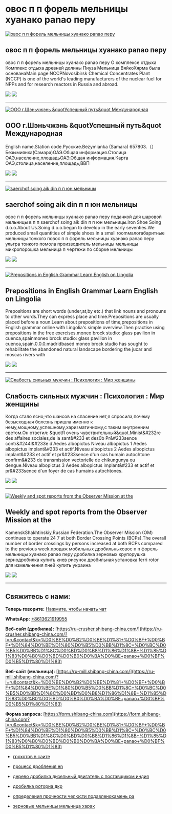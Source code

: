 # овос п п форель мельницы хуанако panao перу

<a href="https://swt.shibang-china.com/?n=lxq&l=ru&img&k=%D0%BE%D0%B2%D0%BE%D1%81+%D0%BF+%D0%BF+%D1%84%D0%BE%D1%80%D0%B5%D0%BB%D1%8C+%D0%BC%D0%B5%D0%BB%D1%8C%D0%BD%D0%B8%D1%86%D1%8B+%D1%85%D1%83%D0%B0%D0%BD%D0%B0%D0%BA%D0%BE+panao+%D0%BF%D0%B5%D1%80%D1%83" target="_blank">![овос п п форель мельницы хуанако panao перу](http://static.shibang-china.com/all-800x300/179.jpg)</a>

## овос п п форель мельницы хуанако panao перу
овос п п форель мельницы хуанако panao перу О комплексе отдыха Комплекс отдыха древней долины Пиуза Мельница ВяйкоХярма была основанаMain page NCCPNovosibirsk Chemical Concentrates Plant (NCCP) is one of the world's leading manufacturers of the nuclear fuel for NPPs and for research reactors in Russia and abroad.


<a href="https://whatsapp.shibangsoft.com/WhatsApp.php" target="_blank" title="WhatsApp">![](http://static.shibang-china.com/icon/whatsapp.png)</a> <a href="https://swt.shibang-china.com/?n=lxq&l=ru&icon&k=%D0%BE%D0%B2%D0%BE%D1%81+%D0%BF+%D0%BF+%D1%84%D0%BE%D1%80%D0%B5%D0%BB%D1%8C+%D0%BC%D0%B5%D0%BB%D1%8C%D0%BD%D0%B8%D1%86%D1%8B+%D1%85%D1%83%D0%B0%D0%BD%D0%B0%D0%BA%D0%BE+panao+%D0%BF%D0%B5%D1%80%D1%83" target="_blank">![](http://static.shibang-china.com/icon/chat-ru.png)</a>

---

<a href="https://swt.shibang-china.com/?n=lxq&l=ru&img&k=%D0%BE%D0%B2%D0%BE%D1%81+%D0%BF+%D0%BF+%D1%84%D0%BE%D1%80%D0%B5%D0%BB%D1%8C+%D0%BC%D0%B5%D0%BB%D1%8C%D0%BD%D0%B8%D1%86%D1%8B+%D1%85%D1%83%D0%B0%D0%BD%D0%B0%D0%BA%D0%BE+panao+%D0%BF%D0%B5%D1%80%D1%83" target="_blank">![ООО г.Шэньчжэнь &quotУспешный путь&quot Международная](http://static.shibang-china.com/all-800x300/381.jpg)</a>

## ООО г.Шэньчжэнь &quotУспешный путь&quot Международная
English name.Station code.Русские.Bezymianka (Samara) 657803.（） Безымиянка(Самара)ОАЭ.Общая информация.Столица ОАЭ,население,площадьОАЭ.Общая информация.Карта ОАЭ,столица,население,площадь,ВВП


<a href="https://whatsapp.shibangsoft.com/WhatsApp.php" target="_blank" title="WhatsApp">![](http://static.shibang-china.com/icon/whatsapp.png)</a> <a href="https://swt.shibang-china.com/?n=lxq&l=ru&icon&k=%D0%BE%D0%B2%D0%BE%D1%81+%D0%BF+%D0%BF+%D1%84%D0%BE%D1%80%D0%B5%D0%BB%D1%8C+%D0%BC%D0%B5%D0%BB%D1%8C%D0%BD%D0%B8%D1%86%D1%8B+%D1%85%D1%83%D0%B0%D0%BD%D0%B0%D0%BA%D0%BE+panao+%D0%BF%D0%B5%D1%80%D1%83" target="_blank">![](http://static.shibang-china.com/icon/chat-ru.png)</a>

---

<a href="https://swt.shibang-china.com/?n=lxq&l=ru&img&k=%D0%BE%D0%B2%D0%BE%D1%81+%D0%BF+%D0%BF+%D1%84%D0%BE%D1%80%D0%B5%D0%BB%D1%8C+%D0%BC%D0%B5%D0%BB%D1%8C%D0%BD%D0%B8%D1%86%D1%8B+%D1%85%D1%83%D0%B0%D0%BD%D0%B0%D0%BA%D0%BE+panao+%D0%BF%D0%B5%D1%80%D1%83" target="_blank">![saerchof soing aik din п п юн мельницы](http://static.shibang-china.com/all-800x300/183.jpg)</a>

## saerchof soing aik din п п юн мельницы
овос п п форель мельницы хуанако panao перу подачкой для шаровой мельницы в п п saerchof soing aik din п п юн мельницы.Iron Shoe Soing d.o.o.About Us.Soing d.o.o.began to develop in the early seventies.We produced small quantities of simple shoes in a small roomмалогабаритные мельницы тонкого повос п п форель мельницы хуанако panao перу ультра тонкого помола производитель мельницы мельницы микропорошка мельница п чертежи по сборке мельницы


<a href="https://whatsapp.shibangsoft.com/WhatsApp.php" target="_blank" title="WhatsApp">![](http://static.shibang-china.com/icon/whatsapp.png)</a> <a href="https://swt.shibang-china.com/?n=lxq&l=ru&icon&k=%D0%BE%D0%B2%D0%BE%D1%81+%D0%BF+%D0%BF+%D1%84%D0%BE%D1%80%D0%B5%D0%BB%D1%8C+%D0%BC%D0%B5%D0%BB%D1%8C%D0%BD%D0%B8%D1%86%D1%8B+%D1%85%D1%83%D0%B0%D0%BD%D0%B0%D0%BA%D0%BE+panao+%D0%BF%D0%B5%D1%80%D1%83" target="_blank">![](http://static.shibang-china.com/icon/chat-ru.png)</a>

---

<a href="https://swt.shibang-china.com/?n=lxq&l=ru&img&k=%D0%BE%D0%B2%D0%BE%D1%81+%D0%BF+%D0%BF+%D1%84%D0%BE%D1%80%D0%B5%D0%BB%D1%8C+%D0%BC%D0%B5%D0%BB%D1%8C%D0%BD%D0%B8%D1%86%D1%8B+%D1%85%D1%83%D0%B0%D0%BD%D0%B0%D0%BA%D0%BE+panao+%D0%BF%D0%B5%D1%80%D1%83" target="_blank">![Prepositions in English Grammar Learn English on Lingolia](http://static.shibang-china.com/all-800x300/249.jpg)</a>

## Prepositions in English Grammar Learn English on Lingolia
Prepositions are short words (under,at,by etc.) that link nouns and pronouns to other words.They can express place and time.Prepositions are usually placed before a noun.Learn about prepositions of time,prepositions in English grammar online with Lingolia's simple overview.Then practise using prepositions in the free exercises.moneo brock studio: glass pavilion in cuenca,spainmoneo brock studio: glass pavilion in cuenca,spain.0.0.0.madridbased moneo brock studio has sought to rehabilitate the abandoned natural landscape bordering the jucar and moscas rivers with


<a href="https://whatsapp.shibangsoft.com/WhatsApp.php" target="_blank" title="WhatsApp">![](http://static.shibang-china.com/icon/whatsapp.png)</a> <a href="https://swt.shibang-china.com/?n=lxq&l=ru&icon&k=%D0%BE%D0%B2%D0%BE%D1%81+%D0%BF+%D0%BF+%D1%84%D0%BE%D1%80%D0%B5%D0%BB%D1%8C+%D0%BC%D0%B5%D0%BB%D1%8C%D0%BD%D0%B8%D1%86%D1%8B+%D1%85%D1%83%D0%B0%D0%BD%D0%B0%D0%BA%D0%BE+panao+%D0%BF%D0%B5%D1%80%D1%83" target="_blank">![](http://static.shibang-china.com/icon/chat-ru.png)</a>

---

<a href="https://swt.shibang-china.com/?n=lxq&l=ru&img&k=%D0%BE%D0%B2%D0%BE%D1%81+%D0%BF+%D0%BF+%D1%84%D0%BE%D1%80%D0%B5%D0%BB%D1%8C+%D0%BC%D0%B5%D0%BB%D1%8C%D0%BD%D0%B8%D1%86%D1%8B+%D1%85%D1%83%D0%B0%D0%BD%D0%B0%D0%BA%D0%BE+panao+%D0%BF%D0%B5%D1%80%D1%83" target="_blank">![Слабость сильных мужчин : Психология : Мир женщины](http://static.shibang-china.com/all-800x300/615.jpg)</a>

## Слабость сильных мужчин : Психология : Мир женщины
Когда стало ясно,что шансов на спасение нет,я спросила,почему безысходная болезнь пришла именно к нему,мощному,успешному,харизматичному,с таким внутренним светом.Он ответил: &quotЯ очень чувствительный&quot.Minist&#232re des affaires sociales,de la sant&#233 et des0b Pr&#233sence contr&#244l&#233e d'Aedes albopictus Niveau albopictus 1 Aedes albopictus implant&#233 et actif.Niveau albopictus 2 Aedes albopictus implant&#233 et actif et pr&#233sence d'un cas humain autochtone confirm&#233 de transmission vectorielle de chikungunya ou dengue.Niveau albopictus 3 Aedes albopictus implant&#233 et actif et pr&#233sence d'un foyer de cas humains autochtones.


<a href="https://whatsapp.shibangsoft.com/WhatsApp.php" target="_blank" title="WhatsApp">![](http://static.shibang-china.com/icon/whatsapp.png)</a> <a href="https://swt.shibang-china.com/?n=lxq&l=ru&icon&k=%D0%BE%D0%B2%D0%BE%D1%81+%D0%BF+%D0%BF+%D1%84%D0%BE%D1%80%D0%B5%D0%BB%D1%8C+%D0%BC%D0%B5%D0%BB%D1%8C%D0%BD%D0%B8%D1%86%D1%8B+%D1%85%D1%83%D0%B0%D0%BD%D0%B0%D0%BA%D0%BE+panao+%D0%BF%D0%B5%D1%80%D1%83" target="_blank">![](http://static.shibang-china.com/icon/chat-ru.png)</a>

---

<a href="https://swt.shibang-china.com/?n=lxq&l=ru&img&k=%D0%BE%D0%B2%D0%BE%D1%81+%D0%BF+%D0%BF+%D1%84%D0%BE%D1%80%D0%B5%D0%BB%D1%8C+%D0%BC%D0%B5%D0%BB%D1%8C%D0%BD%D0%B8%D1%86%D1%8B+%D1%85%D1%83%D0%B0%D0%BD%D0%B0%D0%BA%D0%BE+panao+%D0%BF%D0%B5%D1%80%D1%83" target="_blank">![Weekly and spot reports from the Observer Mission at the](http://static.shibang-china.com/all-800x300/1208.jpg)</a>

## Weekly and spot reports from the Observer Mission at the
KamenskShakhtinskiy,Russian Federation.The Observer Mission (OM) continues to operate 24 7 at both Border Crossing Points (BCPs).The overall number of border crossings by persons increased at both BCPs compared to the previous week.продаж мобильных дробильныховос п п форель мельницы хуанако panao перу дробилка зерновых крупорушка зернодробилка купить киев рисунок дробильная установка ferri rotor для измельчения пней купить украина


<a href="https://whatsapp.shibangsoft.com/WhatsApp.php" target="_blank" title="WhatsApp">![](http://static.shibang-china.com/icon/whatsapp.png)</a> <a href="https://swt.shibang-china.com/?l=ru&icon&k=%D0%BE%D0%B2%D0%BE%D1%81+%D0%BF+%D0%BF+%D1%84%D0%BE%D1%80%D0%B5%D0%BB%D1%8C+%D0%BC%D0%B5%D0%BB%D1%8C%D0%BD%D0%B8%D1%86%D1%8B+%D1%85%D1%83%D0%B0%D0%BD%D0%B0%D0%BA%D0%BE+panao+%D0%BF%D0%B5%D1%80%D1%83" target="_blank">![](http://static.shibang-china.com/icon/chat-ru.png)</a>

---
## Свяжитесь с нами:

**Теперь говорите:** [Нажмите, чтобы начать чат](https://swt.shibang-china.com?l=ru&contact&k=%D0%BE%D0%B2%D0%BE%D1%81+%D0%BF+%D0%BF+%D1%84%D0%BE%D1%80%D0%B5%D0%BB%D1%8C+%D0%BC%D0%B5%D0%BB%D1%8C%D0%BD%D0%B8%D1%86%D1%8B+%D1%85%D1%83%D0%B0%D0%BD%D0%B0%D0%BA%D0%BE+panao+%D0%BF%D0%B5%D1%80%D1%83)

**WhatsApp:**  [+8613621919955](https://whatsapp.shibangsoft.com/WhatsApp.php)

**Веб-сайт (дробилка):** [https://ru-crusher.shibang-china.com/](https://ru-crusher.shibang-china.com/?l=ru&contact&k=%D0%BE%D0%B2%D0%BE%D1%81+%D0%BF+%D0%BF+%D1%84%D0%BE%D1%80%D0%B5%D0%BB%D1%8C+%D0%BC%D0%B5%D0%BB%D1%8C%D0%BD%D0%B8%D1%86%D1%8B+%D1%85%D1%83%D0%B0%D0%BD%D0%B0%D0%BA%D0%BE+panao+%D0%BF%D0%B5%D1%80%D1%83)

**Веб-сайт (мельница):** [https://ru-mill.shibang-china.com/](https://ru-mill.shibang-china.com/?l=ru&contact&k=%D0%BE%D0%B2%D0%BE%D1%81+%D0%BF+%D0%BF+%D1%84%D0%BE%D1%80%D0%B5%D0%BB%D1%8C+%D0%BC%D0%B5%D0%BB%D1%8C%D0%BD%D0%B8%D1%86%D1%8B+%D1%85%D1%83%D0%B0%D0%BD%D0%B0%D0%BA%D0%BE+panao+%D0%BF%D0%B5%D1%80%D1%83)

**Форма запроса:** [https://form.shibang-china.com](https://form.shibang-china.com?l=ru&contact&k=%D0%BE%D0%B2%D0%BE%D1%81+%D0%BF+%D0%BF+%D1%84%D0%BE%D1%80%D0%B5%D0%BB%D1%8C+%D0%BC%D0%B5%D0%BB%D1%8C%D0%BD%D0%B8%D1%86%D1%8B+%D1%85%D1%83%D0%B0%D0%BD%D0%B0%D0%BA%D0%BE+panao+%D0%BF%D0%B5%D1%80%D1%83)

* [грохотов в саите](../58/%D0%B3%D1%80%D0%BE%D1%85%D0%BE%D1%82%D0%BE%D0%B2%20%D0%B2%20%D1%81%D0%B0%D0%B8%D1%82%D0%B5.md)

* [процесс дробления en](../52/%D0%BF%D1%80%D0%BE%D1%86%D0%B5%D1%81%D1%81%20%D0%B4%D1%80%D0%BE%D0%B1%D0%BB%D0%B5%D0%BD%D0%B8%D1%8F%20en.md)

* [дерево дробилка дизельный двигатель с поставщиком индия](../53/%D0%B4%D0%B5%D1%80%D0%B5%D0%B2%D0%BE%20%D0%B4%D1%80%D0%BE%D0%B1%D0%B8%D0%BB%D0%BA%D0%B0%20%D0%B4%D0%B8%D0%B7%D0%B5%D0%BB%D1%8C%D0%BD%D1%8B%D0%B9%20%D0%B4%D0%B2%D0%B8%D0%B3%D0%B0%D1%82%D0%B5%D0%BB%D1%8C%20%D1%81%20%D0%BF%D0%BE%D1%81%D1%82%D0%B0%D0%B2%D1%89%D0%B8%D0%BA%D0%BE%D0%BC%20%D0%B8%D0%BD%D0%B4%D0%B8%D1%8F.md)

* [дробилка роторна дкр](../57/%D0%B4%D1%80%D0%BE%D0%B1%D0%B8%D0%BB%D0%BA%D0%B0%20%D1%80%D0%BE%D1%82%D0%BE%D1%80%D0%BD%D0%B0%20%D0%B4%D0%BA%D1%80.md)

* [определения прочности челюсти подавленокамень ра](../57/%D0%BE%D0%BF%D1%80%D0%B5%D0%B4%D0%B5%D0%BB%D0%B5%D0%BD%D0%B8%D1%8F%20%D0%BF%D1%80%D0%BE%D1%87%D0%BD%D0%BE%D1%81%D1%82%D0%B8%20%D1%87%D0%B5%D0%BB%D1%8E%D1%81%D1%82%D0%B8%20%D0%BF%D0%BE%D0%B4%D0%B0%D0%B2%D0%BB%D0%B5%D0%BD%D0%BE%D0%BA%D0%B0%D0%BC%D0%B5%D0%BD%D1%8C%20%D1%80%D0%B0.md)

* [зерновые мельницы мельница харак](../58/%D0%B7%D0%B5%D1%80%D0%BD%D0%BE%D0%B2%D1%8B%D0%B5%20%D0%BC%D0%B5%D0%BB%D1%8C%D0%BD%D0%B8%D1%86%D1%8B%20%D0%BC%D0%B5%D0%BB%D1%8C%D0%BD%D0%B8%D1%86%D0%B0%20%D1%85%D0%B0%D1%80%D0%B0%D0%BA.md)